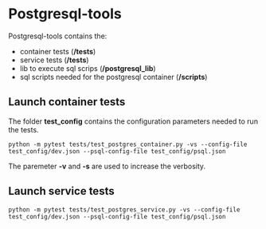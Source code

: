 # Postgresql-tools

Postgresql-tools contains the:
- container tests (**/tests**)
- service tests (**/tests**)
- lib to execute sql scrips (**/postgresql_lib**)
- sql scripts needed for the postgresql container (**/scripts**)


## Launch container tests

The folder **test_config** contains the configuration parameters needed to run the tests.

```
python -m pytest tests/test_postgres_container.py -vs --config-file test_config/dev.json --psql-config-file test_config/psql.json 

```

The paremeter **-v** and **-s** are used to increase the verbosity.  

## Launch service tests
```
python -m pytest tests/test_postgres_service.py -vs --config-file test_config/dev.json --psql-config-file test_config/psql.json 

```

